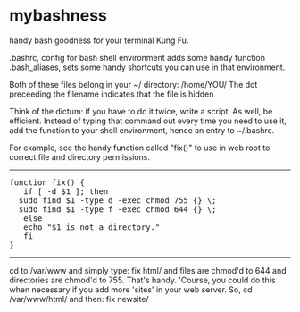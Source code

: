 # mybashness
handy bash goodness for your terminal Kung Fu.

.bashrc, config for bash shell environment adds some handy function
.bash_aliases, sets some handy shortcuts you can use in that environment.

Both of these files belong in your ~/ directory: /home/YOU/
The dot preceeding the filename indicates that the file is hidden

Think of the dictum: if you have to do it twice, write a script.  As well, be efficient.  Instead of typing that command out every time you need to use it, add the function to your shell environment, hence an entry to ~/.bashrc.  

For example, see the handy function called "fix()" to use in web root to correct file and directory permissions.  

--------------------------------------------
<pre>function fix() {
   if [ -d $1 ]; then
  sudo find $1 -type d -exec chmod 755 {} \;
  sudo find $1 -type f -exec chmod 644 {} \;
   else
   echo "$1 is not a directory."
   fi
}</pre>
--------------------------------------------

cd to /var/www and simply type: fix html/
and files are chmod'd to 644 and directories are chmod'd to 755.  That's handy.  'Course, you could do this when necessary if you add more 'sites' in your web server.  So, cd /var/www/html/ and then: fix newsite/
